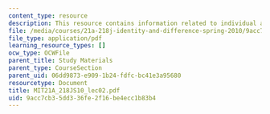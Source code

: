 ```yaml
---
content_type: resource
description: This resource contains information related to individual and social identity.
file: /media/courses/21a-218j-identity-and-difference-spring-2010/9acc7cb35dd336fe2f16be4ecc1b83b4_MIT21A_218JS10_lec02.pdf
file_type: application/pdf
learning_resource_types: []
ocw_type: OCWFile
parent_title: Study Materials
parent_type: CourseSection
parent_uid: 06dd9873-e909-1b24-fdfc-bc41e3a95680
resourcetype: Document
title: MIT21A_218JS10_lec02.pdf
uid: 9acc7cb3-5dd3-36fe-2f16-be4ecc1b83b4
---
```

